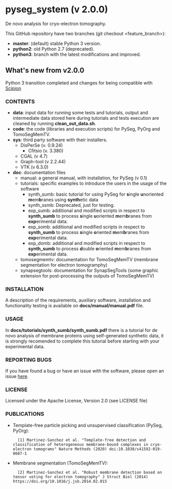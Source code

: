 # pyseg_system (v 2.0.0)
De novo analysis for cryo-electron tomography.

This GitHub repository have two branches (git checkout <feature_branch>):
* **master**: (default) stable Python 3 version.
* **python2**: old Python 2.7 (deprecated).
* **python3**: branch with the latest modifications and improved.

## What's new from v2.0.0
Python 3 transition completed and changes for being compatible with [Scipion](https://github.com/scipion-em/scipion-em-pyseg.git)

### CONTENTS

* **data**: input data for running some tests and tutorials, output and intermediate data stored here during tutorials and tests execution are cleaned by running **clean_out_data.sh**.
* **code**: the code (libraries and execution scripts) for PySeg, PyOrg and TomoSegMemTV.
* **sys**: third party software with their installers.
  + DisPerSe (v. 0.9.24)
    - Cfitsio (v. 3.380)
  + CGAL (v 4.7)
  + Graph-tool (v 2.2.44)
  + VTK (v 6.3.0)
* **doc**: documentation files
  + manual: a general manual, with installation, for PySeg (v 0.1)
  + tutorials: specific examples to introduce the users in the usage of the software
    - synth_sumb: basic tutorial for using PySeg for **s**ingle **u**noriented **m**em**b**ranes using **synth**etic data
    - synth_ssmb: Deprecated, just for testing.
    - exp_sumb: additional and modified scripts in respect to **synth_sumb** to process **s**ingle **u**oriented **m**em**b**ranes from **exp**erimental data.
    - exp_somb: additional and modified scripts in respect to **synth_sumb** to process **s**ingle **o**riented **m**em**b**ranes from **exp**erimental data.
    - exp_domb: additional and modified scripts in respect to **synth_sumb** to process **d**ouble **o**riented **m**em**b**ranes from **exp**erimental data.
  + tomosegmemtv: documentation for TomoSegMemTV (membrane segmentation for electron tomogramphy)
  + synapsegtools: documentation for SynapSegTools (some graphic extension for post-processing the outputs of TomoSegMemTV)

### INSTALLATION

A description of the requirements, auxiliary software, installation and functionality testing is available on **docs/manual/manual.pdf** file. 

### USAGE
In **docs/tutorials/synth_sumb/synth_sumb.pdf** there is a tutorial for de novo analysis of membrane proteins using self-generated synthetic data, it is strongly recomended to complete this tutorial before starting with your experimental data.

### REPORTING BUGS

If you have found a bug or have an issue with the software, please open an issue [here](https://github.com/anmartinezs/pyseg_system/wiki).

### LICENSE

Licensed under the Apache License, Version 2.0 (see LICENSE file)

### PUBLICATIONS

* Template-free particle picking and unsupervised classification (PySeg, PyOrg):

        [1] Martinez-Sanchez et al. "Template-free detection and classification of heterogeneous membrane-bound complexes in cryo-electron tomograms" Nature Methods (2020) doi:10.1038/s41592-019-0687-1


* Membrane segmentation (TomoSegMemTV):

        [2] Martinez-Sanchez et al. "Robust membrane detection based on tensor voting for electron tomography" J Struct Biol (2014) https://doi.org/10.1016/j.jsb.2014.02.015

